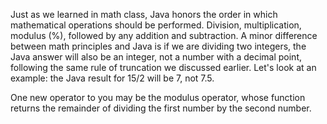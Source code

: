 Just as we learned in math class, Java honors the order in which mathematical operations should be performed. Division, multiplication, modulus (%), followed by any addition and subtraction. A minor difference between math principles and Java is if we are dividing two integers, the Java answer will also be an integer, not a number with a decimal point, following the same rule of truncation we discussed earlier. Let's look at an example: the Java result for 15/2 will be 7, not 7.5.

One new operator to you may be the modulus operator, whose function returns the remainder of dividing the first number by the second number.

